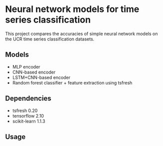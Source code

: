# Neural network models for time series classification
This project compares the accuracies of simple neural network models on the UCR time series classification datasets.

## Models
- MLP encoder
- CNN-based encoder
- LSTM+CNN-based encoder
- Random forest classifier + feature extraction using tsfresh

## Dependencies
- tsfresh 0.20
- tensorflow 2.10
- scikit-learn 1.1.3

## Usage
